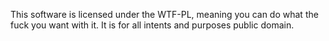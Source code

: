 This software is licensed under the WTF-PL, meaning you can do what the fuck you want with it. It is for all intents and purposes public domain.
